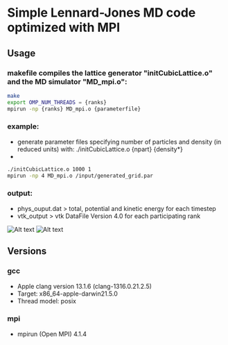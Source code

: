 # Simple Lennard-Jones MD code optimized with MPI


## Usage
### makefile compiles the lattice generator "initCubicLattice.o" and the MD simulator "MD_mpi.o":
```bash
make
export OMP_NUM_THREADS = {ranks}
mpirun -np {ranks} MD_mpi.o {parameterfile}
```
### example:
-   generate parameter files specifying number of particles and density (in reduced units) with: ./initCubicLattice.o {npart} {density*}
-   
```bash
./initCubicLattice.o 1000 1
mpirun -np 4 MD_mpi.o /input/generated_grid.par
```
### output:
-   phys_ouput.dat > total, potential and kinetic energy for each timestep 
-   vtk_output >  vtk DataFile Version 4.0 for each participating rank 

![Alt text](https://i.ibb.co/RHDtDhL/Mean-energy.png "Conservation of total Energy")
![Alt text](https://i.ibb.co/tsxQxt4/blocksbigw.png "Blocks Big")

## Versions
### gcc
- Apple clang version 13.1.6 (clang-1316.0.21.2.5) 
- Target: x86_64-apple-darwin21.5.0
- Thread model: posix
### mpi
- mpirun (Open MPI) 4.1.4
